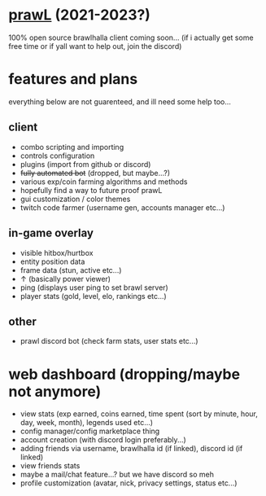# [prawL](https://prawl.xyz/discord) (2021-2023?)
100% open source brawlhalla client coming soon... (if i actually get some free time or if yall want to help out, join the discord)

# features and plans
everything below are not guarenteed, and ill need some help too... 
## client
- combo scripting and importing
- controls configuration
- plugins (import from github or discord)
- ~~fully automated bot~~ (dropped, but maybe...?)
- various exp/coin farming algorithms and methods
- hopefully find a way to future proof prawL
- gui customization / color themes
- twitch code farmer (username gen, accounts manager etc...)
## in-game overlay
- visible hitbox/hurtbox 
- entity position data
- frame data (stun, active etc...)
- ↑ (basically power viewer)
- ping (displays user ping to set brawl server)
- player stats (gold, level, elo, rankings etc...)
## other
- prawl discord bot (check farm stats, user stats etc...)

# web dashboard (dropping/maybe not anymore)
- view stats (exp earned, coins earned, time spent (sort by minute, hour, day, week, month), legends used etc...)
- config manager/config marketplace thing
- account creation (with discord login preferably...)
- adding friends via username, brawlhalla id (if linked), discord id (if linked)
- view friends stats
- maybe a mail/chat feature...? but we have discord so meh
- profile customization (avatar, nick, privacy settings, status etc...)
